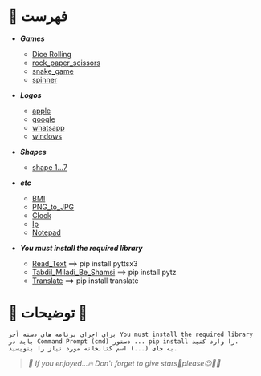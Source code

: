 # 📄 فهرست

* *__Games__*
    * [Dice Rolling](https://github.com/amir-v-z/Mini-projects-python/blob/main/Games/Dice%20Rolling/Dice_Rolling.py)
    * [rock_paper_scissors](https://github.com/amir-v-z/Mini-projects-python/blob/main/Games/rock_paper_scissors.py)
    * [snake_game](https://github.com/amir-v-z/Mini-projects-python/blob/main/Games/snake_game.py)
    * [spinner](https://github.com/amir-v-z/Mini-projects-python/blob/main/Games/spinner.py)

* *__Logos__*
    * [apple](https://github.com/amir-v-z/Mini-projects-python/blob/main/Logos/logo_apple.py)
    * [google](https://github.com/amir-v-z/Mini-projects-python/blob/main/Logos/logo_google.py)
    * [whatsapp](https://github.com/amir-v-z/Mini-projects-python/blob/main/Logos/logo_whatsapp.py)
    * [windows](https://github.com/amir-v-z/Mini-projects-python/blob/main/Logos/logo_windows.py)

* *__Shapes__*
    * [shape 1...7](https://github.com/amir-v-z/Mini-projects-python/tree/main/Shapes)

* *__etc__*
    * [BMI](https://github.com/amir-v-z/Mini-projects-python/blob/main/BMI.py)
    * [PNG_to_JPG](https://github.com/amir-v-z/Mini-projects-python/blob/main/PNG_to_JPG.py)
    * [Clock](https://github.com/amir-v-z/Mini-projects-python/blob/main/clock.py)
    * [Ip](https://github.com/amir-v-z/Mini-projects-python/blob/main/ip.py)
    * [Notepad](https://github.com/amir-v-z/Mini-projects-python/blob/main/notepad.py)
* *__You must install the required library__*
    * [Read_Text](https://github.com/amir-v-z/Mini-projects-python/blob/main/read_text.py) ==> pip install pyttsx3
    * [Tabdil_Miladi_Be_Shamsi](https://github.com/amir-v-z/Mini-projects-python/blob/main/tabdil_miladi_be_shamsi.py) ==> pip install pytz
    * [Translate](https://github.com/amir-v-z/Mini-projects-python/blob/main/tarjomeh.py) ==> pip install translate

# 💢 توضیحات 💢
```
برای اجرای برنامه های دسته آخر You must install the required library
باید در Command Prompt (cmd) دستور ... pip install را وارد کنید.
به جای (...) اسم کتابخانه مورد نیاز را بنویسید.
```

> *🌈 If you enjoyed...🔥 Don't forget to give stars🌟please😉🙏🏻*